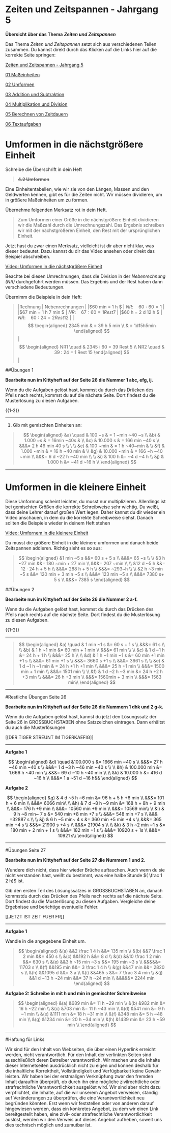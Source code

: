 <!--
author: Susanne Suckfüll
email: su-aes@masannek.de
language: de
narrator: German Female
script: url.js

View this file on https://liascript.github.io/course/?https://raw.githubusercontent.com/SUC-AES/Mathematik-5/master/2_Massen_1.md
-->

# Zeiten und Zeitspannen - Jahrgang 5


**Übersicht über das Thema** ***Zeiten und Zeitspannen***

Das Thema *Zeiten und Zeitspannen* setzt sich aus verschiedenen Teilen zusammen. Du kannst direkt durch das Klicken auf die Links hier auf die korrekte Seite springen:

[Zeiten und Zeitspannen - Jahrgang 5](https://liascript.github.io/course/?https://raw.githubusercontent.com/SUC-AES/Mathe-Webseite/master/Klasse_05/04_Zeiten_und_Zeitspannen/M-05-04-Zeiten_und_Zeitspannen.md#1)

[01 Maßeinheiten](https://liascript.github.io/course/?https://raw.githubusercontent.com/SUC-AES/Mathe-Webseite/master/Klasse_05/04_Zeiten_und_Zeitspannen/01_MaBeinheiten/M-05-04-01-MaBeinheiten.md#2)

[02 Umformen](https://liascript.github.io/course/?https://raw.githubusercontent.com/SUC-AES/Mathe-Webseite/master/Klasse_05/04_Zeiten_und_Zeitspannen/02_Umformen/M-05-04-02-Umformen.md#2)

[03 Addition und Subtraktion](https://liascript.github.io/course/?https://raw.githubusercontent.com/SUC-AES/Mathe-Webseite/master/Klasse_05/04_Zeiten_und_Zeitspannen/03_Addition_und_Subtraktion/M-05-04-03-Addition_und_Subtraktion.md#2)

[04 Multiplikation und Division](https://liascript.github.io/course/?https://raw.githubusercontent.com/SUC-AES/Mathe-Webseite/master/Klasse_05/04_Zeiten_und_Zeitspannen/04_Multiplikation_und_Division/M-05-04-04-Multiplikation_und_Division.md#1)

[05 Berechnen von Zeitdauern]()

[06 Textaufgaben]()



# Umformen in die nächstgrößere Einheit

  Schreibe die Überschrift in dein Heft

>  **~~4.2 Umformen~~**

Eine Einheitentabellen, wie wir sie von den Längen, Massen und den Geldwerten kennen, gibt es für die Zeiten nicht. Wir müssen dividieren, um in größere Maßeinheiten um zu formen.  

Übernehme folgenden Merksatz rot in dein Heft.

> Zum Umformen einer Größe in die nächstgrößere Einheit dividieren wir die Maßzahl durch die Umrechnungszahl. Das Ergebnis schreiben wir mit der nächstgrößeren Einheit, den Rest mit der ursprünglichen Einheit.

Jetzt hast du zwar einen Merksatz, vielleicht ist dir aber nicht klar, was dieser bedeutet. Dazu kannst du dir das Video ansehen oder direkt das Beispiel abschreiben.

[Video: Umformen in die nächstgrößere Einheit](https://aesmaintalde-my.sharepoint.com/:v:/g/personal/susanne_suckfuell_aes-maintal_de/EfTLli7zT7BNuqeKLHL4eUsB8Dzm04HZGsTPW0ch5AyIvw?e=eLudyV)


Beachte bei diesen Umrechnungen, dass die Division in der *Nebenrechnung (NR)* durchgeführt werden müssen. Das Ergebnis und der Rest haben dann verschiedene Bedeutungen.

Übernimm die Beispiele in dein Heft:

> |Rechnung | Nebenrechnungen |
> |$60 min = 1 h   $         | $NR:\quad 60 : 60 = 1$ |
> |$67 min = 1 h 7 min $     | $NR:\quad 67 : 60 = 1 Rest 7$ |
> |$60 h = 2 d 12 h  $       | $NR:\quad 60 : 24 = 2 Rest 12$ |
> |$$ \begin{aligned} 2345 min & = 39 h 5 min \\ & = 1d15h5min \end{aligned} $$ | $$ \begin{aligned} NR1 \quad  & 2345 : 60 = 39 Rest 5 \\ NR2 \quad & 39 : 24 = 1 Rest 15 \end{aligned} $$  |

##Übungen 1

**Bearbeite nun im Kittyheft auf der Seite 26 die Nummer 1 abc, efg, ij.**

Wenn du die Aufgaben gelöst hast, kommst du durch das Drücken des Pfeils nach rechts, kommst du auf die nächste Seite. Dort findest du die Musterlösung zu diesen Aufgaben.

{{1-2}}
********************************


1) Gib mit gemischten Einheiten an:

> $$
\begin{aligned}
&a) \quad & 100 ~s &	= 1 ~min ~40 ~s  \\
&b) & 1.000 ~s &	= 16min ~40s & \\
&c) & 10.000 s	& = 166 min ~40 s \\ &&&= 2 h 46 min 40 s \\ \
\\
&e) & 100 ~min &	= 1 h ~40~min & \\
&f) & 1.000 ~min &	= 16 h ~40 min & \\
&g) & 10.000 ~min & = 166 ~h ~40 ~min \\ &&&= 6 d ~22 h ~40 min \\
\\
&i) & 100 h &= ~4 d ~4 h  \\
&j) & 1.000 h &= ~41 d ~16 h \\
\end{aligned}
$$

********************************

# Umformen in die kleinere Einheit

Diese Umformung scheint leichter, du musst nur multiplizieren. Allerdings ist bei gemischten Größen die korrekte Schreibweise sehr wichtig. Du weißt, dass deine Lehrer darauf großen Wert legen.  Daher kannst du dir wieder ein Video anschauen, in dem du die korrekte Schreibweise siehst. Danach sollten die Beispiele wieder in deinem Heft stehen

[Video: Umfornem in die kleinere Einheit](https://aesmaintalde-my.sharepoint.com/:v:/g/personal/susanne_suckfuell_aes-maintal_de/EcriAdwj7d5GrkW1sYmtEJgB7vk0ONGKR4ES_ERyDWXSXg?e=WUB8XW)


Du musst die größere Einheit in die kleinere umformen und danach beide Zeitspannen addieren. Richtig sieht es so aus:

> $$
\begin{aligned}
&1 min ~5 s &&= 60 s + 5 s \\ &&&= 65 ~s \\
\\
&3 h ~27 min &&= 180 ~min + 27 min \\ &&&= 207 ~min \\
\\
&12 d ~5 h &&= 12 · 24 h + 5 h \\ &&&= 288 h + 5 h \\ &&&= ~293~h \\
\\
&2 h ~3 min ~5 s &&= 120 min + 3 min ~5 s \\ &&&= 123 min ~5 s \\ &&&= 7380 s+ 5 s \\ &&&= 7385 s
\end{aligned}
$$


##Übungen 2

  **Bearbeite nun im Kittyheft auf der Seite 26 die Nummer 2 a-f.**

  Wenn du die Aufgaben gelöst hast, kommst du durch das Drücken des Pfeils nach rechts auf die nächste Seite. Dort findest du die Musterlösung zu diesen Aufgaben.

{{1-2}}
********************************

> $$
\begin{aligned}
&a) \quad & 1 min ~1 s &= 60 s + 1 s \\
&&&= 61 s \\
\\
&b) & 1 h ~1 min &= 60 min + 1 min \\
&&&= 61 min \\
\\
&c) & 1 d ~1 h &= 24 h + 1 h \\
&&&= 25 h \\
\\
&d) & 1 h ~1 min ~1 s &= 60 min +1 min +1 s \\
&&&= 61 min +1 s \\
&&&= 3660 s +1 s \\
&&&= 3661 s \\
\\
&e) & 1 d ~1 h ~1 min & = 24 h +1 h +1 min \\
&&&= 25 h +1 min \\
&&&= 1500 min + 1 min \\
&&&= 1501 min \\
\\
&f) & 1 d ~2 h ~3 min &= 24 h +2 h +3 min \\
&&&= 26 h +3 min \\
&&&= 1560min + 3 min \\
&&&= 1563 min\\
\end{aligned}
$$

********************************

#Restliche Übungen Seite 26

  **Bearbeite nun im Kittyheft auf der Seite 26 die Nummern 1 dhk und 2 g-k.**

Wenn du die Aufgaben gelöst hast, kannst du jetzt den Lösungssatz der Seite 26 in GROSSBUCHSTABEN ohne Satzzeichen eintragen. Dann erhältst du auch die Musterlösungen

[[DER TIGER STREUNT IM TIGERKAEFIG]]
********************************

**Aufgabe 1**

$$
\begin{aligned}
&d) \quad &100.000 s &= 1666 min ~40 s \\
&&&=   27 h ~46 min ~40 s \\
&&&=  1 d ~3 h ~46 min ~40 s \\
\\
&h) & 100.000 min	&= 1.666 h ~40 min \\
&&&= 69 d ~10 h ~40 min \\
\\
&k) & 10.000 h 	&= 416 d ~16 h \\
&&&= 1 a ~51 d ~16 h&&
\end{aligned}
$$

**Aufgabe 2**

$$
\begin{aligned}
&g) & 4 d ~5 h ~6 min &= 96 h + 5 h +6 min \\
&&&= 101 h + 6 min \\
&&&= 6066 min\\
\\
&h) & 7 d ~8 h ~9 min &= 168 h + 8h + 9 min \\
&&&= 176 h +9 min \\
&&&= 10560 min +9 min \\
&&&= 10569 min\\
\\
&i) & 9 h ~8 min~ 7 s &= 540 min +8 min +7 s \\
&&&= 548 min +7 s \\
&&& =32887 s \\
\\
&j) & 6 h ~5 min~ 4 s &= 360 min +5 min +4 s \\
&&&= 365 min +4 s \\
&&&= 21900 s +4 s \\
&&&= 21904 s \\
\\
&k) & 3 h ~2 min ~1 s &= 180 min + 2 min + 1 s \\
&&&= 182 min +1 s \\
&&&= 10920 s + 1s \\
&&&= 10921 s\\
\end{aligned}
$$


********************************

#Übungen Seite 27

**Bearbeite nun im Kittyheft auf der Seite 27 die Nummern 1 und 2.**

Wundere dich nicht, dass hier wieder Brüche auftauchen. Auch wenn du sie nicht verstanden hast, weißt du bestimmt, was eine halbe Stunde $( \frac 1 2 h)$ ist.

Gib den ersten Teil des Lösungssatzes in GROSSBUCHSTABEN an, danach kommstdu durch das Drücken des Pfeils nach rechts auf die nächste Seite. Dort findest du die Musterlösung zu diesen Aufgaben. Vergleiche deine Ergebnisse und berichtige eventuelle Fehler.

[[JETZT IST ZEIT FUER FR]]
********************************

**Aufgabe 1**

Wandle in die angegebene Einheit um.

> $$
\begin{aligned}
&(a) &&2 \frac 1 4 h &&= 135 min \\
&(b) &&7 \frac 1 2 min &&= 450 s \\
&(c) &&192 h &&= 8 d \\
&(d) &&10 \frac 1 2 min &&= 630 s \\
&(e) &&3 h ~15 min ~3 s &&= 195 min ~3 s \\ &&&&&= 11703 s \\
&(f) &&195 min &&= 3 \frac 1 4  h \\
&(g) &&47 min &&= 2820 s \\
&(h) &&1095 d &&= 3 a \\
&(i) &&465 s &&= 7 \frac 3 4 min \\
&(j) &&1 d ~13 h ~24 min &&= 37 h ~24 min \\ &&&&&= 2244 min
\end{aligned}
$$

**Aufgabe 2: Schreibe in mit h und min in gemischter Schreibweise**

> $$
\begin{aligned}
&(a) &689 min &= 11 h ~29 min \\
&(b) &982 min &= 16 h ~22 min \\
&(c) &703 min &= 11 h ~43 min \\
&(d) &541 min &= 9 h ~1 min \\
&(e) &1111 min &= 18 h ~31 min \\
&(f) &348 min &= 5 h ~48 min \\
&(g) &1234 min &= 20 h ~34 min \\
&(h) &1439 min &= 23 h ~59 min \\
\end{aligned}
$$



********************************



#Haftung für Links

Wir sind für den Inhalt von Webseiten, die über einen Hyperlink erreicht werden, nicht verantwortlich. Für den Inhalt der verlinkten Seiten sind ausschließlich deren Betreiber verantwortlich. Wir machen uns die Inhalte dieser Internetseiten ausdrücklich nicht zu eigen und können deshalb für die inhaltliche Korrektheit, Vollständigkeit und Verfügbarkeit keine Gewähr leisten. Wir haben bei der erstmaligen Verknüpfung zwar den fremden Inhalt daraufhin überprüft, ob durch ihn eine mögliche zivilrechtliche oder strafrechtliche Verantwortlichkeit ausgelöst wird. Wir sind aber nicht dazu verpflichtet, die Inhalte, auf die wir unserem Angebot verweisen, ständig auf Veränderungen zu überprüfen, die eine Verantwortlichkeit neu begründen könnten. Erst wenn wir feststellen oder von anderen darauf hingewiesen werden, dass ein konkretes Angebot, zu dem wir einen Link bereitgestellt haben, eine zivil- oder strafrechtliche Verantwortlichkeit auslöst, werden wir den Verweis auf dieses Angebot aufheben, soweit uns dies technisch möglich und zumutbar ist.
